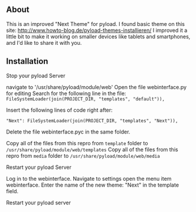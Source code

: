 ## About

This is an improved "Next Theme" for pyload. I found basic theme on this site: http://www.howto-blog.de/pyload-themes-installieren/
I improved it a little bit to make it working on smaller devices like tablets and smartphones, and I'd like to share it with you.

## Installation

Stop your pyload Server

navigate to '/usr/share/pyload/module/web'
Open the file webinterface.py for editing
Search for the following line in the file:
`FileSystemLoader(join(PROJECT_DIR, "templates", "default")),`

Insert the following lines of code right after:

`"Next": FileSystemLoader(join(PROJECT_DIR, "templates", "Next")),`

Delete the file webinterface.pyc in the same folder.
 
Copy all of the files from this repro from `template` folder to `/usr/share/pyload/module/web/templates`
Copy all of the files from this repro from `media` folder to `/usr/share/pyload/module/web/media`

Restart your pyload Server

Log in to the webinterface. Navigate to settings open the menu item webinterface. Enter the name of the new theme: "Next" in the template field.

Restart your pyload server
